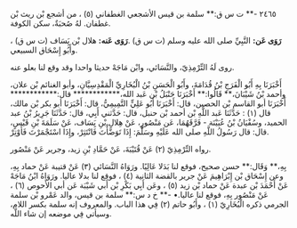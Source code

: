 ٢٤٦٥ -** ت س ق:** سلمة بن قيس الأشجعي الغطفاني (٥) ، من أشجع بْن ريث بْن غطفان. لهُ صُحبَةٌ، سكن الكوفة.

**رَوَى عَن:** النَّبِيِّ صلى الله عليه وسلم (ت س ق) .**رَوَى عَنه:** هلال بْن يَِسَاف (ت س ق) ، وأَبُو إِسْحَاق السبيعي.

روى لَهُ التِّرْمِذِيّ، والنَّسَائي، وابْن مَاجَهْ حديثا واحدا وقد وقع لنا بعلو عنه.

أَخْبَرَنَا بِهِ أَبُو الْفَرَجِ بْنُ قُدَامَةَ، وأَبُو الْحَسَنِ بْنُ الْبُخَارِيِّ الْمَقْدِسِيَّانِ، وأبو الغنائم بْن علان، وأحمد بْنُ شَيْبَانَ،** قَالُوا:** أَخْبَرَنَا حَنْبَلُ بْن عَبد الله،************ قال:************ أَخْبَرَنَا أبو القاسم بْن الحصين، قال: أَخْبَرَنَا أَبُو عَلِيٍّ التَّمِيمِيُّ، قال: أَخْبَرَنَا أبو بكر بْن مالك، قال (١) : حَدَّثَنَا عَبد اللَّهِ بْن أحمد بْن حنبل، قال: حَدَّثني أَبِي، قال: حَدَّثَنَا جَرِيرُ بْنُ عبد الحميد، وسُفْيَانُ بْنُ عُيَيْنَة - فَرَّقَهُمَا، عَن مَنْصُورٍ، عَنْ هِلالِ بْنِ يَِسَاف، عَنْ سَلَمَةَ بْنِ قَيْسٍ، قال: قال رَسُولُ اللَّهِ صلى الله عَلَيْهِ وسَلَّمَ: إِذَا تَوَضَّأْتَ فَانْتَثِرْ، وإِذَا اسْتَجْمَرْتَ فَأَوْتِرْ.

رواه التِّرْمِذِيّ (٢) عَنْ قُتَيْبَةَ، عَنْ حَمَّادِ بْنِ زيد، وجرير عَنْ مَنْصُور.

بِهِ،** وَقَال:** حسن صحيح، فوقع لنا بَدَلا عَالِيًا. ورَوَاهُ النَّسَائي (٣) عَنْ قتيبة عَنْ حماد بِهِ، وعن إِسْحَاق بْن إِبْرَاهِيمَ عَنْ جرير بالقضة الثانية (٤) ، فوقع لنا بدلا عاليا. ورَوَاهُ ابْنُ مَاجَهْ عَنْ أَحْمَدَ بْن عبدة عَنْ حماد بْن زيد (٥) ، وعَن أَبِي بَكْرِ بْن أَبي شَيْبَة عَن أبي الأَحوص (٦) ، عَنْ مَنْصُور بِهِ، فوقع لنا عاليا.• -** خ د س:** سلمة بن قيس، والد عَمْرو بْن سلمة الجرمي ذكره الْبُخَارِيّ (١) ، وأَبُو حاتم (٢) فِي هذا الباب. والمعروف إنه سلمة بكسر اللام، وسيأتي فِي موضعه إن شاء اللَّه.